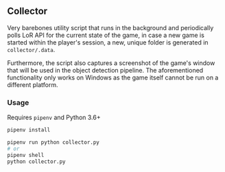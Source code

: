 ## Collector

Very barebones utility script that runs in the background and periodically polls LoR API for the current state of the game, 
in case a new game is started within the player's session, a new, unique folder is generated in `collector/.data`.

Furthermore, the script also captures a screenshot of the game's window that will be used in the object detection pipeline. 
The aforementioned functionality only works on Windows as the game itself cannot be run on a different platform.

### Usage
Requires `pipenv` and Python 3.6+
```bash
pipenv install

pipenv run python collector.py
# or
pipenv shell
python collector.py
```
